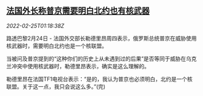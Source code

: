 <!--1645752662000-->
[法国外长称普京需要明白北约也有核武器](https://cn.reuters.com/article/france-nato-nuclear-0224-thur-idCNKBS2KU04F)
------

<div><i>2022-02-25T01:18:38Z</i></div><p>路透巴黎2月24日 - 法国外交部长勒德里昂周四表示，俄罗斯总统普京在威胁使用核武器时，需要明白北约也是一个核联盟。</p><p>当被问及普京提到的“这种你们的历史上从未遇到过的后果”是否等同于威胁在乌克兰冲突中使用核武器时，勒德里昂表示，确实是这么理解的。</p><p>勒德里昂在法国TF1电视台表示：“是的，我认为普京也必须明白，北约是一个核联盟。关于这一点，我只会说这么多。”(完)</p>
